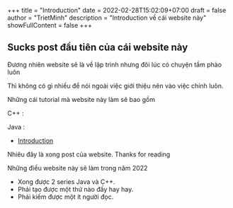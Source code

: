+++
title = "Introduction"
date = 2022-02-28T15:02:09+07:00
draft = false
author = "TrietMinh"
description = "Introduction về cái website này"
showFullContent = false
+++

## Sucks post đầu tiên của cái website này

Đương nhiên website sẽ là về lập trình nhưng đôi lúc có chuyện tầm phào luôn

Thì không có gì nhiều để nói ngoài việc giới thiệu nên vào việc chính luôn.

Những cái tutorial mà website này làm sẽ bao gồm 

C++ :

Java :
- [Introduction](/content/posts/series/java/java-introduction.md)

Nhiêu đây là xong post của website. Thanks for reading

Những điều website này sẽ làm trong năm 2022

- Xong được 2 series Java và C++.
- Phải tạo được một thứ nào đấy hay hay.
- Phải kiếm được một ít người đọc.